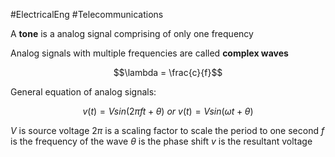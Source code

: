 #ElectricalEng #Telecommunications

A **tone** is a analog signal comprising of only one frequency

Analog signals with multiple frequencies are called **complex waves**

$$\lambda = \frac{c}{f}$$


General equation of analog signals:

$$v(t) = V sin(2\pi ft+\theta) \ or \ v(t) = V sin(\omega t+\theta)$$

$V$ is source voltage
$2\pi$ is a scaling factor to scale the period to one second
$f$ is the frequency of the wave
$\theta$ is the phase shift
$v$ is the resultant voltage



